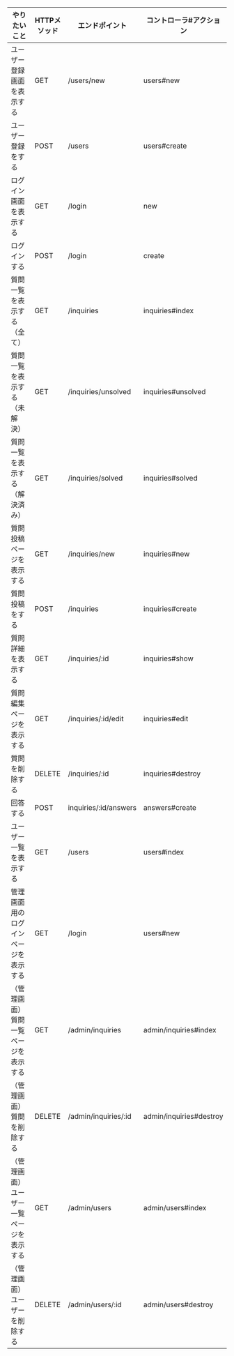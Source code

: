 |  やりたいこと  |  HTTPメソッド  |  エンドポイント  |  コントローラ#アクション  |
| ---- | ---- | ---- | ---- |
|  ユーザー登録画面を表示する  |  GET  |  /users/new  |  users#new  |
|  ユーザー登録をする  |  POST  |  /users |  users#create  |
|  ログイン画面を表示する  |  GET  |  /login  |  new  |
|  ログインする  |   POST  |  /login  |  create  |
|  質問一覧を表示する（全て）  |  GET  |  /inquiries  |  inquiries#index  |
|  質問一覧を表示する（未解決）  |  GET  |  /inquiries/unsolved  |  inquiries#unsolved  |
|  質問一覧を表示する（解決済み）  |  GET  |  /inquiries/solved  |  inquiries#solved  |
|  質問投稿ページを表示する  |  GET  |  /inquiries/new  |  inquiries#new  |
|  質問投稿をする  |  POST  |  /inquiries  |  inquiries#create  |
|  質問詳細を表示する  |  GET  |  /inquiries/:id  |  inquiries#show  |
|  質問編集ページを表示する  |  GET  |  /inquiries/:id/edit  |  inquiries#edit  |
|  質問を削除する  |   DELETE  |  /inquiries/:id  |  inquiries#destroy  |
|  回答する  |  POST  |  inquiries/:id/answers  |  answers#create  |
|  ユーザー一覧を表示する  |  GET  |  /users  |  users#index  |
|  管理画面用のログインページを表示する  |  GET  |  /login  |  users#new  |
|  （管理画面）質問一覧ページを表示する  |  GET  |  /admin/inquiries  |  admin/inquiries#index  |
|  （管理画面）質問を削除する  |  DELETE  |  /admin/inquiries/:id  |  admin/inquiries#destroy  |
|  （管理画面）ユーザー一覧ページを表示する  |  GET  |  /admin/users  |  admin/users#index  |
|  （管理画面）ユーザーを削除する  |  DELETE  |  /admin/users/:id  |  admin/users#destroy  |
